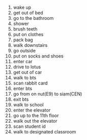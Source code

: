1. wake up
2. get out of bed
3. go to the bathroom
4. shower
5. brush teeth
6. put on clothes
7. pack bag
8. walk downstairs
9. go outside
10. put on socks and shoes
11. enter car
12. drive to lotus
13. get out of car
14. walk to bts
15. scan rabbit card
16. enter bts
17. go from on nut(E9) to siam(CEN)
18. exit bts
19. walk to school
20. enter the elevator
21. go up to the 11th floor
22. walk out the elevator
23. scan student id
24. walk to designated classroom
